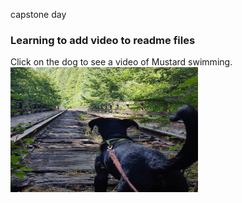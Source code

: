 capstone day

### Learning to add video to readme files
Click on the dog to see a video of Mustard swimming.
<a href="https://www.youtube.com/watch?v=aCooNcA78yQ" target="_blank">
<img src="./assets/rail.jpg"
alt="journal analytics demo link to youtube" width="300" height="200"/></a>
